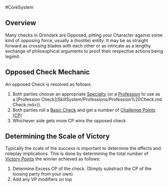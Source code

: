 #CoreSystem 
## Overview
Many checks in Grimdark are Opposed, pitting your Character against some kind of opposing force, usually a (hostile) entity. It may be as straight forward as crossing blades with each other or as intricate as a lengthy exchange of philosophical arguments to proof their respective actions being legimit.

## Opposed Check Mechanic
An opposed Check is resolved as follows:

1. Both parties choose an appropriate [Specialty](SkillSystem/Specialty.md) (or a [Profession](SkillSystem/Profession.md) to use as a [Profession Check](SkillSystem/Professions/Profession%20Check.md Check.md>)).
2. Both parties roll a [Basic Check](</CoreSystem/Basic Check.md>) and get a number of [Challenge Points (CP)](</SkillSystem/Challenge Point.md>)
3. Whichever side gets more CP wins the opposed check

## Determining the Scale of Victory
Typically the scale of the success is important to determine the effects and roleplay implications. This is done by determining the total number of [Victory Points](</SkillSystem/Victory Points.md>) the winner achieved as follows:

1. Determine Excess CP of the check. (Simply substract the CP of the loosing party from your own)
2. Add any VP modifiers on top